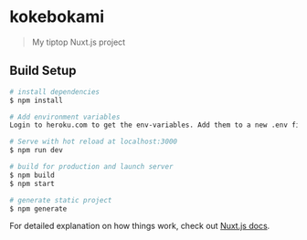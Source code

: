 # kokebokami

> My tiptop Nuxt.js project

## Build Setup

``` bash
# install dependencies
$ npm install

# Add environment variables
Login to heroku.com to get the env-variables. Add them to a new .env file in the root folder (frontend). Make sure to never push this file to the repository.

# Serve with hot reload at localhost:3000
$ npm run dev

# build for production and launch server
$ npm build
$ npm start

# generate static project
$ npm generate
```

For detailed explanation on how things work, check out [Nuxt.js docs](https://nuxtjs.org).
